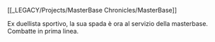 [[_LEGACY/Projects/MasterBase Chronicles/MasterBase]]

Ex duellista sportivo, la sua spada è ora al servizio della masterbase. Combatte in prima linea.